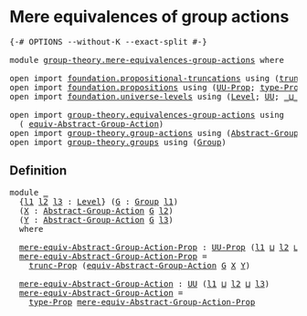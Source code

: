 # Mere equivalences of group actions

<pre class="Agda"><a id="47" class="Symbol">{-#</a> <a id="51" class="Keyword">OPTIONS</a> <a id="59" class="Pragma">--without-K</a> <a id="71" class="Pragma">--exact-split</a> <a id="85" class="Symbol">#-}</a>

<a id="90" class="Keyword">module</a> <a id="97" href="group-theory.mere-equivalences-group-actions.html" class="Module">group-theory.mere-equivalences-group-actions</a> <a id="142" class="Keyword">where</a>

<a id="149" class="Keyword">open</a> <a id="154" class="Keyword">import</a> <a id="161" href="foundation.propositional-truncations.html" class="Module">foundation.propositional-truncations</a> <a id="198" class="Keyword">using</a> <a id="204" class="Symbol">(</a><a id="205" href="foundation.propositional-truncations.html#2532" class="Function">trunc-Prop</a><a id="215" class="Symbol">)</a>
<a id="217" class="Keyword">open</a> <a id="222" class="Keyword">import</a> <a id="229" href="foundation.propositions.html" class="Module">foundation.propositions</a> <a id="253" class="Keyword">using</a> <a id="259" class="Symbol">(</a><a id="260" href="foundation-core.propositions.html#1393" class="Function">UU-Prop</a><a id="267" class="Symbol">;</a> <a id="269" href="foundation-core.propositions.html#1495" class="Function">type-Prop</a><a id="278" class="Symbol">)</a>
<a id="280" class="Keyword">open</a> <a id="285" class="Keyword">import</a> <a id="292" href="foundation.universe-levels.html" class="Module">foundation.universe-levels</a> <a id="319" class="Keyword">using</a> <a id="325" class="Symbol">(</a><a id="326" href="Agda.Primitive.html#597" class="Postulate">Level</a><a id="331" class="Symbol">;</a> <a id="333" href="foundation-core.universe-levels.html#235" class="Primitive">UU</a><a id="335" class="Symbol">;</a> <a id="337" href="Agda.Primitive.html#810" class="Primitive Operator">_⊔_</a><a id="340" class="Symbol">)</a>

<a id="343" class="Keyword">open</a> <a id="348" class="Keyword">import</a> <a id="355" href="group-theory.equivalences-group-actions.html" class="Module">group-theory.equivalences-group-actions</a> <a id="395" class="Keyword">using</a>
  <a id="403" class="Symbol">(</a> <a id="405" href="group-theory.equivalences-group-actions.html#2523" class="Function">equiv-Abstract-Group-Action</a><a id="432" class="Symbol">)</a>
<a id="434" class="Keyword">open</a> <a id="439" class="Keyword">import</a> <a id="446" href="group-theory.group-actions.html" class="Module">group-theory.group-actions</a> <a id="473" class="Keyword">using</a> <a id="479" class="Symbol">(</a><a id="480" href="group-theory.group-actions.html#1192" class="Function">Abstract-Group-Action</a><a id="501" class="Symbol">)</a>
<a id="503" class="Keyword">open</a> <a id="508" class="Keyword">import</a> <a id="515" href="group-theory.groups.html" class="Module">group-theory.groups</a> <a id="535" class="Keyword">using</a> <a id="541" class="Symbol">(</a><a id="542" href="group-theory.groups.html#2468" class="Function">Group</a><a id="547" class="Symbol">)</a>
</pre>
## Definition

<pre class="Agda"><a id="577" class="Keyword">module</a> <a id="584" href="group-theory.mere-equivalences-group-actions.html#584" class="Module">_</a>
  <a id="588" class="Symbol">{</a><a id="589" href="group-theory.mere-equivalences-group-actions.html#589" class="Bound">l1</a> <a id="592" href="group-theory.mere-equivalences-group-actions.html#592" class="Bound">l2</a> <a id="595" href="group-theory.mere-equivalences-group-actions.html#595" class="Bound">l3</a> <a id="598" class="Symbol">:</a> <a id="600" href="Agda.Primitive.html#597" class="Postulate">Level</a><a id="605" class="Symbol">}</a> <a id="607" class="Symbol">(</a><a id="608" href="group-theory.mere-equivalences-group-actions.html#608" class="Bound">G</a> <a id="610" class="Symbol">:</a> <a id="612" href="group-theory.groups.html#2468" class="Function">Group</a> <a id="618" href="group-theory.mere-equivalences-group-actions.html#589" class="Bound">l1</a><a id="620" class="Symbol">)</a>
  <a id="624" class="Symbol">(</a><a id="625" href="group-theory.mere-equivalences-group-actions.html#625" class="Bound">X</a> <a id="627" class="Symbol">:</a> <a id="629" href="group-theory.group-actions.html#1192" class="Function">Abstract-Group-Action</a> <a id="651" href="group-theory.mere-equivalences-group-actions.html#608" class="Bound">G</a> <a id="653" href="group-theory.mere-equivalences-group-actions.html#592" class="Bound">l2</a><a id="655" class="Symbol">)</a>
  <a id="659" class="Symbol">(</a><a id="660" href="group-theory.mere-equivalences-group-actions.html#660" class="Bound">Y</a> <a id="662" class="Symbol">:</a> <a id="664" href="group-theory.group-actions.html#1192" class="Function">Abstract-Group-Action</a> <a id="686" href="group-theory.mere-equivalences-group-actions.html#608" class="Bound">G</a> <a id="688" href="group-theory.mere-equivalences-group-actions.html#595" class="Bound">l3</a><a id="690" class="Symbol">)</a>
  <a id="694" class="Keyword">where</a>

  <a id="703" href="group-theory.mere-equivalences-group-actions.html#703" class="Function">mere-equiv-Abstract-Group-Action-Prop</a> <a id="741" class="Symbol">:</a> <a id="743" href="foundation-core.propositions.html#1393" class="Function">UU-Prop</a> <a id="751" class="Symbol">(</a><a id="752" href="group-theory.mere-equivalences-group-actions.html#589" class="Bound">l1</a> <a id="755" href="Agda.Primitive.html#810" class="Primitive Operator">⊔</a> <a id="757" href="group-theory.mere-equivalences-group-actions.html#592" class="Bound">l2</a> <a id="760" href="Agda.Primitive.html#810" class="Primitive Operator">⊔</a> <a id="762" href="group-theory.mere-equivalences-group-actions.html#595" class="Bound">l3</a><a id="764" class="Symbol">)</a>
  <a id="768" href="group-theory.mere-equivalences-group-actions.html#703" class="Function">mere-equiv-Abstract-Group-Action-Prop</a> <a id="806" class="Symbol">=</a>
    <a id="812" href="foundation.propositional-truncations.html#2532" class="Function">trunc-Prop</a> <a id="823" class="Symbol">(</a><a id="824" href="group-theory.equivalences-group-actions.html#2523" class="Function">equiv-Abstract-Group-Action</a> <a id="852" href="group-theory.mere-equivalences-group-actions.html#608" class="Bound">G</a> <a id="854" href="group-theory.mere-equivalences-group-actions.html#625" class="Bound">X</a> <a id="856" href="group-theory.mere-equivalences-group-actions.html#660" class="Bound">Y</a><a id="857" class="Symbol">)</a>

  <a id="862" href="group-theory.mere-equivalences-group-actions.html#862" class="Function">mere-equiv-Abstract-Group-Action</a> <a id="895" class="Symbol">:</a> <a id="897" href="foundation-core.universe-levels.html#235" class="Primitive">UU</a> <a id="900" class="Symbol">(</a><a id="901" href="group-theory.mere-equivalences-group-actions.html#589" class="Bound">l1</a> <a id="904" href="Agda.Primitive.html#810" class="Primitive Operator">⊔</a> <a id="906" href="group-theory.mere-equivalences-group-actions.html#592" class="Bound">l2</a> <a id="909" href="Agda.Primitive.html#810" class="Primitive Operator">⊔</a> <a id="911" href="group-theory.mere-equivalences-group-actions.html#595" class="Bound">l3</a><a id="913" class="Symbol">)</a>
  <a id="917" href="group-theory.mere-equivalences-group-actions.html#862" class="Function">mere-equiv-Abstract-Group-Action</a> <a id="950" class="Symbol">=</a>
    <a id="956" href="foundation-core.propositions.html#1495" class="Function">type-Prop</a> <a id="966" href="group-theory.mere-equivalences-group-actions.html#703" class="Function">mere-equiv-Abstract-Group-Action-Prop</a>
</pre>